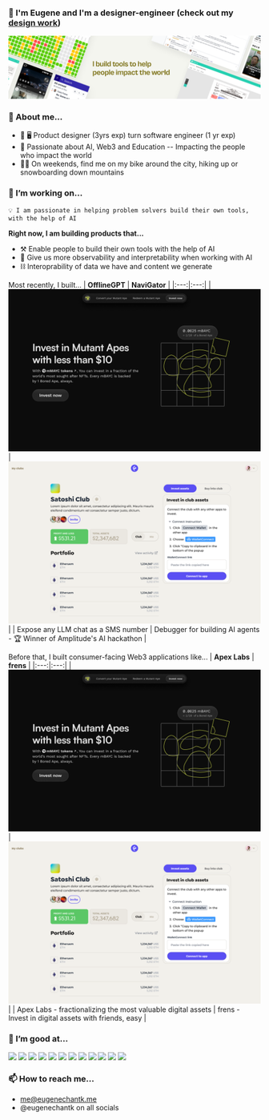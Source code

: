 ### 👋  I'm Eugene and I'm a designer-engineer (check out my [design work](https://www.eugenechantk.me/))
[![Banner](./header.png)](https://www.eugenechantk.me/)

### 🌱 About me...
- 🎨 🖥️  Product designer (3yrs exp) turn software engineer (1 yr exp)
- 🧡  Passionate about AI, Web3 and Education -- Impacting the people who impact the world
- 🚴‍♀️  On weekends, find me on my bike around the city, hiking up or snowboarding down mountains

### 🔭 I’m working on...
```
💡 I am passionate in helping problem solvers build their own tools, with the help of AI 
```

**Right now, I am building products that...**
- ⚒️ Enable people to build their own tools with the help of AI
- 🤝 Give us more observability and interpretability when working with AI
- ⛓️ Interoprability of data we have and content we generate

Most recently, I built...
| **OfflineGPT** | **NaviGator** |
|:---:|:---:|
| [![Apex Labs](./apex_labs.png)](https://mnft.vercel.app/)| [![frens](./frens.png)](https://www.joinfrens.xyz/) |
| Expose any LLM chat as a SMS number | Debugger for building AI agents - 🏆 Winner of Amplitude's AI hackathon |

Before that, I built consumer-facing Web3 applications like...
| **Apex Labs** | **frens** |
|:---:|:---:|
| [![Apex Labs](./apex_labs.png)](https://mnft.vercel.app/)| [![frens](./frens.png)](https://www.joinfrens.xyz/) |
| Apex Labs - fractionalizing the most valuable digital assets | frens - Invest in digital assets with friends, easy |

### 💪 I’m good at...
<p>
  <img src="https://img.shields.io/badge/Python-3776AB?style=for-the-badge&logo=python&logoColor=white" />
  <img src="https://img.shields.io/badge/TensorFlow-FF6F00?style=for-the-badge&logo=tensorflow&logoColor=white" />
  <img src="https://img.shields.io/badge/TypeScript-007ACC?style=for-the-badge&logo=typescript&logoColor=white" />
  <img src="https://img.shields.io/badge/React-20232A?style=for-the-badge&logo=react&logoColor=61DAFB" />
  <img src="https://img.shields.io/badge/Express.js-404D59?style=for-the-badge" />
  <img src="https://img.shields.io/badge/Redux-593D88?style=for-the-badge&logo=redux&logoColor=white" />
  <img src="https://img.shields.io/badge/Node.js-339933?style=for-the-badge&logo=nodedotjs&logoColor=white" />
  <img src="https://img.shields.io/badge/next.js-000000?style=for-the-badge&logo=nextdotjs&logoColor=white" />
  <img src="https://img.shields.io/badge/Vercel-000000?style=for-the-badge&logo=vercel&logoColor=white" />
  <img src="https://img.shields.io/badge/CSS3-1572B6?style=for-the-badge&logo=css3&logoColor=white" />
  <img src="https://img.shields.io/badge/Tailwind_CSS-38B2AC?style=for-the-badge&logo=tailwind-css&logoColor=white" />
  <img src="[https://img.shields.io/badge/Tailwind_CSS-38B2AC?style=for-the-badge&logo=tailwind-css&logoColor=white](https://img.shields.io/badge/Rust-000000?style=for-the-badge&logo=rust&logoColor=white)" />
</p>

### 📫 How to reach me...
- me@eugenechantk.me
- @eugenechantk on all socials
